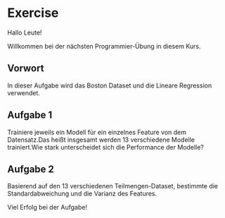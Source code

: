 # Exercise 

Hallo Leute!

Willkommen bei der nächsten Programmier-Übung in diesem Kurs.

## Vorwort

In dieser Aufgabe wird das Boston Dataset und die Lineare Regression verwendet.

## Aufgabe 1

Trainiere jeweils ein Modell für ein einzelnes Feature von dem Datensatz.Das heißt insgesamt werden 13 verschiedene Modelle trainiert.Wie stark unterscheidet sich die Performance der Modelle?

## Aufgabe 2

Basierend auf den 13 verschiedenen Teilmengen-Dataset, bestimmte die Standardabweichung und die Varianz des Features.

Viel Erfolg bei der Aufgabe!
